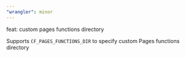 ```yaml
---
"wrangler": minor
---
```


feat: custom pages functions directory

Supports `CF_PAGES_FUNCTIONS_DIR` to specify custom Pages functions directory
